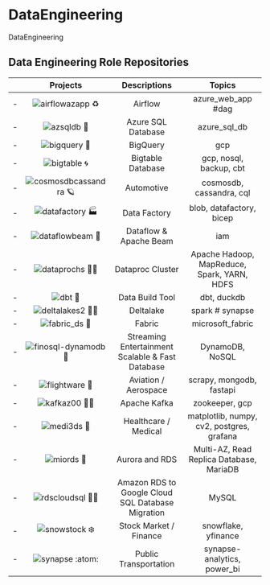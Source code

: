 # DataEngineering
DataEngineering


## Data Engineering Role Repositories


| | Projects | Descriptions | Topics | 
| - | :-: | :-: | :-: |
| - | ![airflowazapp ♻️](https://github.com/miozilla/airflowazapp) | Airflow | azure_web_app #dag |
| - | ![azsqldb 🏢](https://github.com/miozilla/azsqldb) | Azure SQL Database | azure_sql_db |
| - | ![bigquery 🔎](https://github.com/miozilla/bigquery) | BigQuery | gcp |
| - | ![bigtable 🌀](https://github.com/miozilla/bigtable) | Bigtable Database | gcp, nosql, backup, cbt |
| - | ![cosmosdbcassandra 🪐](https://github.com/miozilla/cosmosdbcassandra) | Automotive | cosmosdb, cassandra, cql |
| - | ![datafactory 🏭](https://github.com/miozilla/datafactory) | Data Factory | blob, datafactory, bicep |
| - | ![dataflowbeam 🗼](https://github.com/miozilla/dataflowbeam) | Dataflow & Apache Beam | iam |
| - | ![dataprochs 🐘🐝](https://github.com/miozilla/dataprochs) | Dataproc Cluster | Apache Hadoop, MapReduce, Spark, YARN, HDFS | 
| - | ![dbt 🦆](https://github.com/miozilla/dbt)  | Data Build Tool | dbt, duckdb |
| - | ![deltalakes2 🤽‍♀️](https://github.com/miozilla/deltalakes2) | Deltalake | spark # synapse |
| - | ![fabric_ds 👚](https://github.com/miozilla/fabric_ds) | Fabric | microsoft_fabric |
| - | ![finosql-dynamodb 🧴](https://github.com/miozilla/finosql-dynamodb) | Streaming Entertainment Scalable & Fast Database | DynamoDB, NoSQL |
| - | ![flightware 🛫](https://github.com/miozilla/flightware) | Aviation / Aerospace | scrapy, mongodb, fastapi |
| - | ![kafkaz00 🦘🦓](https://github.com/miozilla/kafkaz00) | Apache Kafka | zookeeper, gcp |
| - | ![medi3ds 🩻](https://github.com/miozilla/medi3ds) | Healthcare / Medical | matplotlib, numpy, cv2, postgres, grafana |
| - | ![miords 🌌](https://github.com/miozilla/miords) | Aurora and RDS | Multi-AZ, Read Replica Database, MariaDB |
| - | ![rdscloudsql 🚚🚛](https://github.com/miozilla/rdscloudsql) | Amazon RDS to Google Cloud SQL Database Migration | MySQL |
| - | ![snowstock ❄️](https://github.com/miozilla/snowstock) | Stock Market / Finance | snowflake, yfinance |
| - | ![synapse :atom:](https://github.com/miozilla/synapse) | Public Transportation | synapse-analytics, power_bi |

